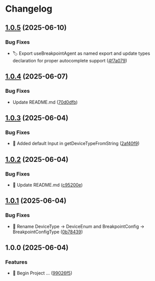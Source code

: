 # Changelog

## [1.0.5](https://github.com/Soheiljafarnejad/use-breakpoint-agent/compare/v1.0.4...v1.0.5) (2025-06-10)


### Bug Fixes

* 🏷️ Export useBreakpointAgent as named export and update types declaration for proper autocomplete support ([4f7a079](https://github.com/Soheiljafarnejad/use-breakpoint-agent/commit/4f7a079eedfbbce5f6514962b33b170ee135c22e))

## [1.0.4](https://github.com/Soheiljafarnejad/use-breakpoint-agent/compare/v1.0.3...v1.0.4) (2025-06-07)


### Bug Fixes

* Update README.md ([70d0dfb](https://github.com/Soheiljafarnejad/use-breakpoint-agent/commit/70d0dfb6e61a82375dbc72717d09486f4f455468))

## [1.0.3](https://github.com/Soheiljafarnejad/use-breakpoint-agent/compare/v1.0.2...v1.0.3) (2025-06-04)


### Bug Fixes

* 🐛 Added default Input in getDeviceTypeFromString ([2af40f9](https://github.com/Soheiljafarnejad/use-breakpoint-agent/commit/2af40f991807a2175ba1f6357a859334a5e17929))

## [1.0.2](https://github.com/Soheiljafarnejad/use-breakpoint-agent/compare/v1.0.1...v1.0.2) (2025-06-04)


### Bug Fixes

* 📝 Update README.md ([c95200e](https://github.com/Soheiljafarnejad/use-breakpoint-agent/commit/c95200e98b12fa0f80a12d8cb11f2efebb3081d3))

## [1.0.1](https://github.com/Soheiljafarnejad/use-breakpoint-agent/compare/v1.0.0...v1.0.1) (2025-06-04)


### Bug Fixes

* 🚚 Rename DeviceType -&gt; DeviceEnum and BreakpointConfig -&gt; BreakpointConfigType ([0b78439](https://github.com/Soheiljafarnejad/use-breakpoint-agent/commit/0b7843994abf78152d6f66824f8efca54d1f7774))

## 1.0.0 (2025-06-04)


### Features

* 🎉 Begin Project ... ([99026f5](https://github.com/Soheiljafarnejad/use-breakpoint-agent/commit/99026f52915bdca128bbbc792693383f95a04b89))
